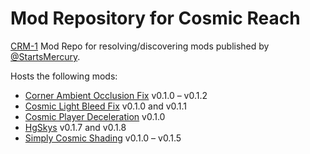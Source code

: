 # Mod Repository for Cosmic Reach

[CRM-1] Mod Repo for resolving/discovering mods published by [@StartsMercury].

[@StartsMercury]: https://github.com/StartsMercury
[CRM-1]: https://github.com/CRModders/CRM-1

Hosts the following mods:

 * [Corner Ambient Occlusion Fix] v0.1.0 &ndash; v0.1.2
 * [Cosmic Light Bleed Fix] v0.1.0 and v0.1.1
 * [Cosmic Player Deceleration] v0.1.0
 * [HgSkys] v0.1.7 and v0.1.8
 * [Simply Cosmic Shading] v0.1.0 &ndash; v0.1.5

[Corner Ambient Occlusion Fix]: https://github.com/StartsMercury/corner-ambient-occlusion-fix
[Cosmic Light Bleed Fix]: https://github.com/StartsMercury/cosmic-light-bleed-fix
[Cosmic player Deceleration]: https://github.com/StartsMercury/cosmic-player-deceleration
[HgSkys]: https://github.com/StartsMercury/HgSkys/tree/builds
[Simply Cosmic Shading]: https://github.com/StartsMercury/simply-cosmic-shading
